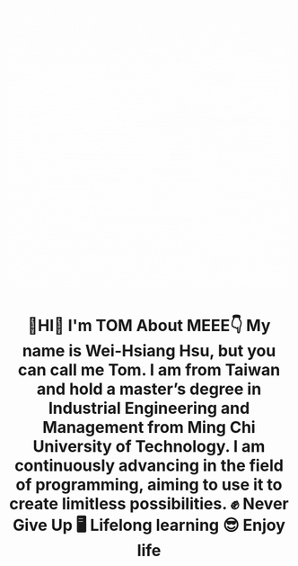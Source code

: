 ![](images/Hello.gif)
<h1 align = 'center'>👋HI👋 I'm  TOM  About MEEE👇
My name is Wei-Hsiang Hsu, but you can call me Tom. I am from Taiwan and hold a master’s degree in Industrial Engineering and Management from Ming Chi University of Technology. I am continuously advancing in the field of programming, aiming to use it to create limitless possibilities.
✊ Never Give Up 🖥 Lifelong learning 😎 Enjoy life
